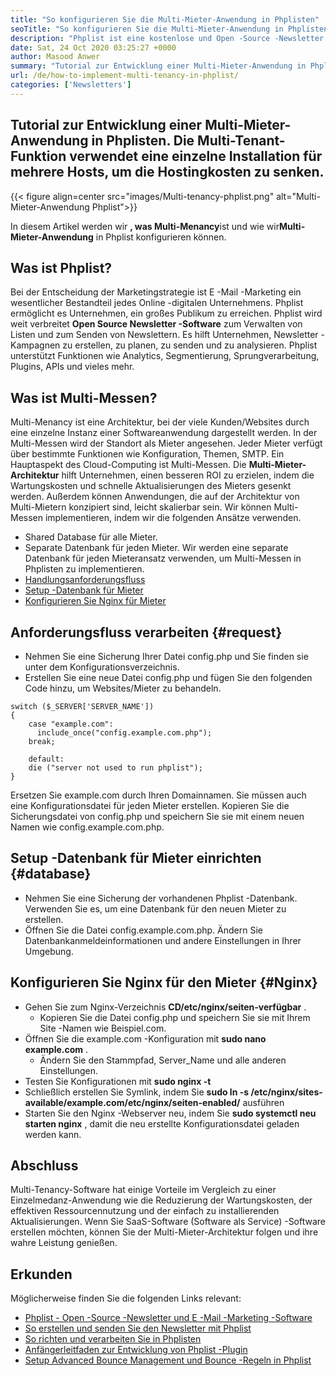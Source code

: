 ```yaml
---
title: "So konfigurieren Sie die Multi-Mieter-Anwendung in Phplisten" 
seoTitle: "So konfigurieren Sie die Multi-Mieter-Anwendung in Phplisten" 
description: "Phplist ist eine kostenlose und Open -Source -Newsletter -Software. Konfigurieren Sie die Anwendung mit mehreren Mietern und führen Sie mehrere Instanzen einer Anwendung in einer gemeinsam genutzten Umgebung aus." 
date: Sat, 24 Oct 2020 03:25:27 +0000
author: Masood Anwer
summary: "Tutorial zur Entwicklung einer Multi-Mieter-Anwendung in Phplisten. Die Multi-Tenant-Funktion verwendet eine einzelne Installation für mehrere Hosts, um die Hostingkosten zu senken." 
url: /de/how-to-implement-multi-tenancy-in-phplist/
categories: ['Newsletters']
---
```


## Tutorial zur Entwicklung einer Multi-Mieter-Anwendung in Phplisten. Die Multi-Tenant-Funktion verwendet eine einzelne Installation für mehrere Hosts, um die Hostingkosten zu senken.

{{< figure align=center src="images/Multi-tenancy-phplist.png" alt="Multi-Mieter-Anwendung Phplist">}}

In diesem Artikel werden wir **, was Multi-Menancy**ist und wie wir**Multi-Mieter-Anwendung** in Phplist konfigurieren können.

## Was ist Phplist?
Bei der Entscheidung der Marketingstrategie ist E -Mail -Marketing ein wesentlicher Bestandteil jedes Online -digitalen Unternehmens. Phplist ermöglicht es Unternehmen, ein großes Publikum zu erreichen. Phplist wird weit verbreitet **Open Source Newsletter -Software** zum Verwalten von Listen und zum Senden von Newslettern. Es hilft Unternehmen, Newsletter -Kampagnen zu erstellen, zu planen, zu senden und zu analysieren. Phplist unterstützt Funktionen wie Analytics, Segmentierung, Sprungverarbeitung, Plugins, APIs und vieles mehr.

## Was ist Multi-Messen?
Multi-Menancy ist eine Architektur, bei der viele Kunden/Websites durch eine einzelne Instanz einer Softwareanwendung dargestellt werden. In der Multi-Messen wird der Standort als Mieter angesehen. Jeder Mieter verfügt über bestimmte Funktionen wie Konfiguration, Themen, SMTP.
Ein Hauptaspekt des Cloud-Computing ist Multi-Messen. Die **Multi-Mieter-Architektur** hilft Unternehmen, einen besseren ROI zu erzielen, indem die Wartungskosten und schnelle Aktualisierungen des Mieters gesenkt werden. Außerdem können Anwendungen, die auf der Architektur von Multi-Mietern konzipiert sind, leicht skalierbar sein.
Wir können Multi-Messen implementieren, indem wir die folgenden Ansätze verwenden.
  * Shared Database für alle Mieter.
  * Separate Datenbank für jeden Mieter.
Wir werden eine separate Datenbank für jeden Mieteransatz verwenden, um Multi-Messen in Phplisten zu implementieren.
  * [Handlungsanforderungsfluss][1]
  * [Setup -Datenbank für Mieter][2]
  * [Konfigurieren Sie Nginx für Mieter][3]

## Anforderungsfluss verarbeiten {#request}

  * Nehmen Sie eine Sicherung Ihrer Datei config.php und Sie finden sie unter dem Konfigurationsverzeichnis.
  * Erstellen Sie eine neue Datei config.php und fügen Sie den folgenden Code hinzu, um Websites/Mieter zu behandeln.
```
switch ($_SERVER['SERVER_NAME'])
{   
    case "example.com":
      include_once("config.example.com.php");
    break;
    
    default:
    die ("server not used to run phplist"); 
}
```
Ersetzen Sie example.com durch Ihren Domainnamen. Sie müssen auch eine Konfigurationsdatei für jeden Mieter erstellen. Kopieren Sie die Sicherungsdatei von config.php und speichern Sie sie mit einem neuen Namen wie config.example.com.php.

## Setup -Datenbank für Mieter einrichten {#database}

  * Nehmen Sie eine Sicherung der vorhandenen Phplist -Datenbank. Verwenden Sie es, um eine Datenbank für den neuen Mieter zu erstellen.
  * Öffnen Sie die Datei config.example.com.php. Ändern Sie Datenbankanmeldeinformationen und andere Einstellungen in Ihrer Umgebung.

## Konfigurieren Sie Nginx für den Mieter {#Nginx}

* Gehen Sie zum Nginx-Verzeichnis **CD/etc/nginx/seiten-verfügbar** .
  * Kopieren Sie die Datei config.php und speichern Sie sie mit Ihrem Site -Namen wie Beispiel.com.
* Öffnen Sie die example.com -Konfiguration mit **sudo nano example.com** .
  * Ändern Sie den Stammpfad, Server_Name und alle anderen Einstellungen.
* Testen Sie Konfigurationen mit **sudo nginx -t** 
* Schließlich erstellen Sie Symlink, indem Sie **sudo ln -s /etc/nginx/sites-available/example.com/etc/nginx/seiten-enabled/** ausführen
* Starten Sie den Nginx -Webserver neu, indem Sie **sudo systemctl neu starten nginx** , damit die neu erstellte Konfigurationsdatei geladen werden kann.

## Abschluss
Multi-Tenancy-Software hat einige Vorteile im Vergleich zu einer Einzelmedanz-Anwendung wie die Reduzierung der Wartungskosten, der effektiven Ressourcennutzung und der einfach zu installierenden Aktualisierungen. Wenn Sie SaaS-Software (Software als Service) -Software erstellen möchten, können Sie der Multi-Mieter-Architektur folgen und ihre wahre Leistung genießen.

## Erkunden
Möglicherweise finden Sie die folgenden Links relevant:
  * [Phplist - Open -Source -Newsletter und E -Mail -Marketing -Software][4]
  * [So erstellen und senden Sie den Newsletter mit Phplist][5]
  * [So richten und verarbeiten Sie in Phplisten][6]
  * [Anfängerleitfaden zur Entwicklung von Phplist -Plugin][7]
  * [Setup Advanced Bounce Management und Bounce -Regeln in Phplist][8]



[1]: #request
[2]: #database
[3]: #nginx
[4]: https://products.containerize.com/newsletter/phplist
[5]: https://blog.containerize.com/newsletter/how-to-create-and-send-newsletter-using-phplist/
[6]: https://blog.containerize.com/newsletter/how-to-setup-and-process-bounces-in-phplist/
[7]: https://blog.containerize.com/newsletter/beginners-guide-to-develop-phplist-plugin/
[8]: https://blog.containerize.com/newsletter/setup-advanced-bounce-management-and-bounce-rules-in-phplist/

